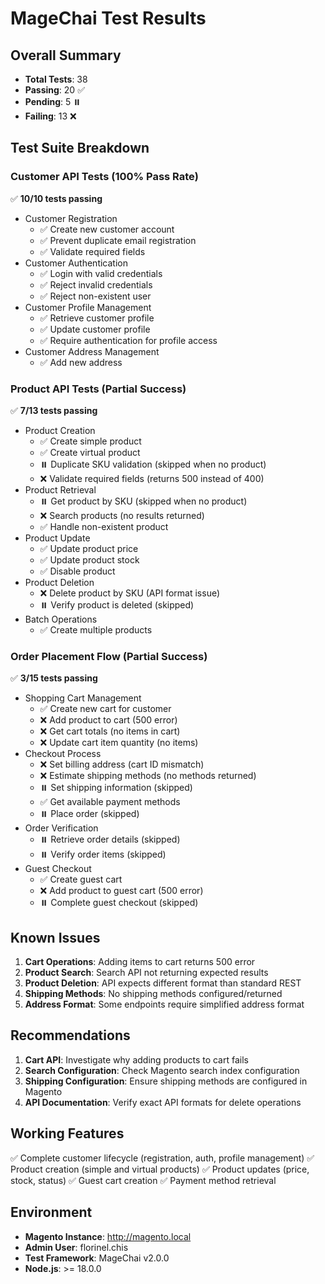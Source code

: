 # MageChai Test Results

## Overall Summary
- **Total Tests**: 38
- **Passing**: 20 ✅
- **Pending**: 5 ⏸️
- **Failing**: 13 ❌

## Test Suite Breakdown

### Customer API Tests (100% Pass Rate)
✅ **10/10 tests passing**
- Customer Registration
  - ✅ Create new customer account
  - ✅ Prevent duplicate email registration
  - ✅ Validate required fields
- Customer Authentication
  - ✅ Login with valid credentials
  - ✅ Reject invalid credentials
  - ✅ Reject non-existent user
- Customer Profile Management
  - ✅ Retrieve customer profile
  - ✅ Update customer profile
  - ✅ Require authentication for profile access
- Customer Address Management
  - ✅ Add new address

### Product API Tests (Partial Success)
✅ **7/13 tests passing**
- Product Creation
  - ✅ Create simple product
  - ✅ Create virtual product
  - ⏸️ Duplicate SKU validation (skipped when no product)
  - ❌ Validate required fields (returns 500 instead of 400)
- Product Retrieval
  - ⏸️ Get product by SKU (skipped when no product)
  - ❌ Search products (no results returned)
  - ✅ Handle non-existent product
- Product Update
  - ✅ Update product price
  - ✅ Update product stock
  - ✅ Disable product
- Product Deletion
  - ❌ Delete product by SKU (API format issue)
  - ⏸️ Verify product is deleted (skipped)
- Batch Operations
  - ✅ Create multiple products

### Order Placement Flow (Partial Success)
✅ **3/15 tests passing**
- Shopping Cart Management
  - ✅ Create new cart for customer
  - ❌ Add product to cart (500 error)
  - ❌ Get cart totals (no items in cart)
  - ❌ Update cart item quantity (no items)
- Checkout Process
  - ❌ Set billing address (cart ID mismatch)
  - ❌ Estimate shipping methods (no methods returned)
  - ⏸️ Set shipping information (skipped)
  - ✅ Get available payment methods
  - ⏸️ Place order (skipped)
- Order Verification
  - ⏸️ Retrieve order details (skipped)
  - ⏸️ Verify order items (skipped)
- Guest Checkout
  - ✅ Create guest cart
  - ❌ Add product to guest cart (500 error)
  - ⏸️ Complete guest checkout (skipped)

## Known Issues

1. **Cart Operations**: Adding items to cart returns 500 error
2. **Product Search**: Search API not returning expected results
3. **Product Deletion**: API expects different format than standard REST
4. **Shipping Methods**: No shipping methods configured/returned
5. **Address Format**: Some endpoints require simplified address format

## Recommendations

1. **Cart API**: Investigate why adding products to cart fails
2. **Search Configuration**: Check Magento search index configuration
3. **Shipping Configuration**: Ensure shipping methods are configured in Magento
4. **API Documentation**: Verify exact API formats for delete operations

## Working Features

✅ Complete customer lifecycle (registration, auth, profile management)
✅ Product creation (simple and virtual products)
✅ Product updates (price, stock, status)
✅ Guest cart creation
✅ Payment method retrieval

## Environment
- **Magento Instance**: http://magento.local
- **Admin User**: florinel.chis
- **Test Framework**: MageChai v2.0.0
- **Node.js**: >= 18.0.0